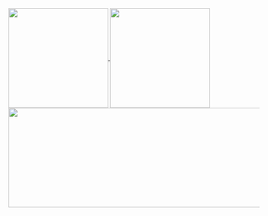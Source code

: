 

<a href="https://github.com/A5M1">
  <img height="200" align="center" src="https://github-readme-stats.vercel.app/api?username=A5M1&show_icons=true&theme=radical" />
</a>
<a href="https://github.com/A5M1">
  <img height="200" align="center" src="https://github-readme-stats.vercel.app/api/top-langs/?username=A5M1&layout=donut&theme=radical&langs_count=8&card_width=320" />
</a>
<a href="https://github.com/A5M1">
  <img height="200" width="700px" align="center" src="https://github-readme-activity-graph.vercel.app/graph?username=A5M1&bg_color=0b090a&color=ffffff&line=83447f&point=ffffff&area=true&hide_border=true" />
</a>
<!-- <p>Read about<a href="https://abby0666.xyz/about.html"> me 
</a></p>-->
